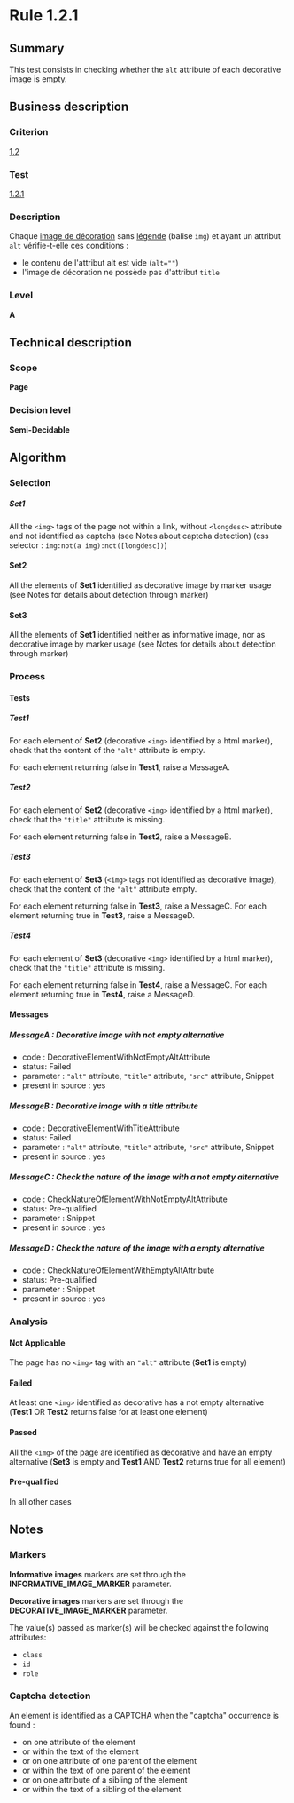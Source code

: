 # Rule 1.2.1

## Summary

This test consists in checking whether the `alt` attribute of each decorative image is empty.

## Business description

### Criterion

[1.2](http://references.modernisation.gouv.fr/referentiel-technique-0#crit-1-2)

### Test

[1.2.1](http://references.modernisation.gouv.fr/referentiel-technique-0#test-1-2-1)

### Description

Chaque <a href="http://references.modernisation.gouv.fr/referentiel-technique-0#mimgDeco">image de d&eacute;coration</a> sans <a href="http://references.modernisation.gouv.fr/referentiel-technique-0#mLegendeImage">l&eacute;gende</a> (balise `img`) et ayant un attribut `alt` v&eacute;rifie-t-elle ces conditions : 
 
 * le contenu de l'attribut alt est vide (`alt=""`) 
 * l'image de d&eacute;coration ne poss&egrave;de pas d'attribut `title` 

### Level

**A**

## Technical description

### Scope

**Page**

### Decision level

**Semi-Decidable**

## Algorithm

### Selection

##### Set1

All the `<img>` tags of the page not within a link, without `<longdesc>` attribute and not identified as captcha (see Notes about captcha detection) (css selector : `img:not(a img):not([longdesc])`)

#### Set2

All the elements of **Set1** identified as decorative image by marker usage (see Notes for details about detection through marker)

#### Set3

All the elements of **Set1** identified neither as informative image, nor as decorative image by marker usage (see Notes for details about detection through marker)

### Process

#### Tests

##### Test1 

For each element of **Set2** (decorative `<img>` identified by a html marker), check that the content of the `"alt"` attribute is empty. 

For each element returning false in **Test1**, raise a MessageA.

##### Test2 

For each element of **Set2** (decorative `<img>` identified by a html marker), check that the `"title"` attribute is missing. 

For each element returning false in **Test2**, raise a MessageB. 

##### Test3

For each element of **Set3** (`<img>` tags not identified as decorative image), check that the content of the `"alt"` attribute empty. 

For each element returning false in **Test3**, raise a MessageC.
For each element returning true in **Test3**, raise a MessageD.

##### Test4 

For each element of **Set3** (decorative `<img>` identified by a html marker), check that the `"title"` attribute is missing. 

For each element returning false in **Test4**, raise a MessageC.
For each element returning true in **Test4**, raise a MessageD.

#### Messages

##### MessageA : Decorative image with not empty alternative

-    code : DecorativeElementWithNotEmptyAltAttribute
-    status: Failed
-    parameter : `"alt"` attribute, `"title"` attribute, `"src"` attribute, Snippet
-    present in source : yes

##### MessageB : Decorative image with a title attribute

-    code : DecorativeElementWithTitleAttribute
-    status: Failed
-    parameter : `"alt"` attribute, `"title"` attribute, `"src"` attribute, Snippet
-    present in source : yes

##### MessageC : Check the nature of the image with a not empty alternative

-    code : CheckNatureOfElementWithNotEmptyAltAttribute
-    status: Pre-qualified
-    parameter : Snippet
-    present in source : yes

##### MessageD : Check the nature of the image with a empty alternative

-    code : CheckNatureOfElementWithEmptyAltAttribute
-    status: Pre-qualified
-    parameter : Snippet
-    present in source : yes

### Analysis

#### Not Applicable

The page has no `<img>` tag with an `"alt"` attribute (**Set1** is empty)

#### Failed

At least one `<img>` identified as decorative has a not empty alternative (**Test1** OR **Test2** returns false for at least one element)

#### Passed

All the `<img>` of the page are identified as decorative and have an empty alternative (**Set3** is empty and **Test1** AND **Test2** returns true for all element)

#### Pre-qualified

In all other cases

## Notes

### Markers 

**Informative images** markers are set through the **INFORMATIVE_IMAGE_MARKER** parameter.

**Decorative images** markers are set through the **DECORATIVE_IMAGE_MARKER** parameter.

The value(s) passed as marker(s) will be checked against the following attributes:

- `class`
- `id`
- `role`

### Captcha detection

An element is identified as a CAPTCHA when the "captcha" occurrence is found :

- on one attribute of the element
- or within the text of the element
- or on one attribute of one parent of the element
- or within the text of one parent of the element
- or on one attribute of a sibling of the element
- or within the text of a sibling of the element
